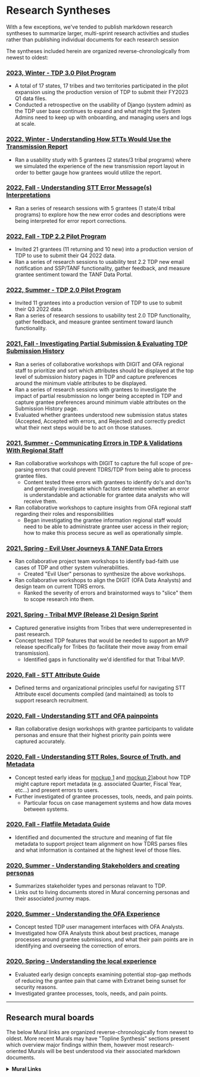 
# Research Syntheses

With a few exceptions, we've tended to publish markdown research syntheses to summarize larger, multi-sprint research activities and studies rather than publishing individual documents for each research session

The syntheses included herein are organized reverse-chronologically from newest to oldest:

### [2023, Winter - TDP 3.0 Pilot Program](https://github.com/raft-tech/TANF-app/blob/develop/docs/User-Experience/Research-Syntheses/2023%2C%20Winter%20-%20TDP%203.0%20Pilot%20Program.md)

- A total of 17 states, 17 tribes and two territories participated in the pilot expansion using the production version of TDP to submit their FY2023 Q1 data files.
- Conducted a retrospective on the usability of Django (system admin) as the TDP user base continues to expand and what might the System Admins need to keep up with onboarding, and managing users and logs at scale.

### [2022, Winter - Understanding How STTs Would Use the Transmission Report](https://github.com/raft-tech/TANF-app/blob/develop/docs/User-Experience/Research-Syntheses/2022%2C%20Winter%20-%20Understanding%20How%20STTs%20Would%20Use%20the%20Transmission%20Report.md)

- Ran a usability study with 5 grantees (2 states/3 tribal programs) where we simulated the experience of the new transmission report layout in order to better gauge how grantees would utilize the report.

### [2022, Fall - Understanding STT Error Message(s) Interpretations](https://github.com/raft-tech/TANF-app/blob/develop/docs/User-Experience/Research-Syntheses/2022%2C%20Fall%20-%20Understanding%20STT%20Error%20Message%20Interpretation.md)

- Ran a series of research sessions with 5 grantees (1 state/4 tribal programs) to explore how the new error codes and descriptions were being interpreted for error report corrections.

### [2022, Fall - TDP 2.2 Pilot Program](https://github.com/raft-tech/TANF-app/blob/develop/docs/User-Experience/Research-Syntheses/2022%2C%20Fall%20-%20TDP%202.2%20Pilot%20Expansion.md)

- Invited 21 grantees (11 returning and 10 new) into a production version of TDP to use to submit their Q4 2022 data.
- Ran a series of research sessions to usability test 2.2 TDP new email notification and SSP/TANF functionality, gather feedback, and measure grantee sentiment toward the TANF Data Portal.

### [2022, Summer - TDP 2.0 Pilot Program](https://github.com/raft-tech/TANF-app/blob/develop/docs/User-Experience/Research-Syntheses/2022%2C%20Summer%20-%20TDP%202.0%20Pilot%20Program.md)

- Invited 11 grantees into a production version of TDP to use to submit their Q3 2022 data.
- Ran a series of research sessions to usability test 2.0 TDP functionality, gather feedback, and measure grantee sentiment toward launch functionality.

### [2021, Fall - Investigating Partial Submission & Evaluating TDP Submission History](https://github.com/raft-tech/TANF-app/blob/develop/docs/User-Experience/Research-Syntheses/2021%2C%20Fall%20-%20Investigating%20Partial%20Submission%20%26%20Evaluating%20TDP%20Submission%20History.md)

- Ran a series of collaborative workshops with DIGIT and OFA regional staff to prioritize and sort which attributes should be displayed at the top level of submission history pages in TDP and capture preferences around the minimum viable attributes to be displayed.
- Ran a series of research sessions with grantees to investigate the impact of partial resubmission no longer being accepted in TDP and capture grantee preferences around minimum viable attributes on the Submission History page.
- Evaluated whether grantees understood new submission status states (Accepted, Accepted with errors, and Rejected) and correctly predict what their next steps would be to act on those statuses.


### [2021, Summer - Communicating Errors in TDP & Validations With Regional Staff](https://github.com/raft-tech/TANF-app/blob/develop/docs/User-Experience/Research-Syntheses/2021%2C%20Summer%20-%20Communicating%20Errors%20in%20TDP%20%26%20Validations%20With%20Regional%20Staff.md)

- Ran collaborative workshops with DIGIT to capture the full scope of pre-parsing errors that could prevent TDRS/TDP from being able to process grantee files.
  - Content tested three errors with grantees to identify do's and don'ts and generally investigate which factors determine whether an error is understandable and actionable for grantee data analysts who will receive them.
- Ran collaborative workshops to capture insights from OFA regional staff regarding their roles and responsibilities
  - Began investigating the grantee information regional staff would need to be able to administrate grantee user access in their region; how to make this process secure as well as operationally simple.


### [2021, Spring - Evil User Journeys & TANF Data Errors](https://github.com/raft-tech/TANF-app/blob/develop/docs/User-Experience/Research-Syntheses/2021%2C%20Spring%20-%20Evil%20User%20Journeys%20%26%20TANF%20Data%20Errors.md)

- Ran collaborative project team workshops to identify bad-faith use cases of TDP and other system vulnerabilities.
  - Created "Evil User" personas to synthesize the above workshops.
- Ran collaborative workshops to align the DIGIT (OFA Data Analysts) and design team on current TDRS errors.
  - Ranked the severity of errors and brainstormed ways to "slice" them to scope research into them.

### [2021, Spring - Tribal MVP (Release 2) Design Sprint](https://github.com/raft-tech/TANF-app/blob/develop/docs/User-Experience/Research-Syntheses/2021%2C%20Spring%20-%20Tribal%20MVP%20(Release%202)%20Design%20Sprint.md)

- Captured generative insights from Tribes that were underrepresented in past research.
- Concept tested TDP features that would be needed to support an MVP release specifically for Tribes (to facilitate their move away from email transmission).
  - Identified gaps in functionality we'd identified for that Tribal MVP.

### [2020, Fall - STT Attribute Guide](https://github.com/raft-tech/TANF-app/blob/develop/docs/User-Experience/Research-Syntheses/2020%2C%20Fall%20-%20STT%20Attribute%20Guide.md)

- Defined terms and organizational principles useful for navigating STT Attribute excel documents compiled (and maintained) as tools to support research recruitment.

### [2020, Fall - Understanding STT and OFA painpoints](https://github.com/raft-tech/TANF-app/blob/develop/docs/User-Experience/Research-Syntheses/2020%2C%20Fall%20-%20Understanding%20STT%20and%20OFA%20painpoints.md)

- Ran collaborative design workshops with grantee participants to validate personas and ensure that their highest priority pain points were captured accurately.

### [2020, Fall - Understanding STT Roles, Source of Truth, and Metadata](https://github.com/raft-tech/TANF-app/blob/develop/docs/User-Experience/Research-Syntheses/2020%2C%20Fall%20-%20Understanding%20STT%20Roles%2C%20Source%20of%20Truth%2C%20and%20Metadata.md)

- Concept tested early ideas for [mockup 1](https://github.com/raft-tech/TANF-app/blob/develop/docs/User-Experience/Research-Syntheses/TANF%20Uploading%20Tool_Mockup%20%231.pdf) and [mockup 2](https://github.com/raft-tech/TANF-app/blob/develop/docs/User-Experience/Research-Syntheses/TANF%20Uploading%20Tool_Mockup%20%232.pdf)]about how TDP might capture report metadata (e.g. associated Quarter, Fiscal Year, etc...) and present errors to users.
- Further investigated of grantee processes, tools, needs, and pain points.
  - Particular focus on case management systems and how data moves between systems.

### [2020, Fall - Flatfile Metadata Guide](https://github.com/raft-tech/TANF-app/blob/develop/docs/User-Experience/Research-Syntheses/2020,%20Fall%20-%20Flatfile%20Metadata%20Guide.md)

- Identified and documented the structure and meaning of flat file metadata to support project team alignment on how TDRS parses files and what information is contained at the highest level of those files.

### [2020, Summer - Understanding Stakeholders and creating personas](https://github.com/raft-tech/TANF-app/blob/develop/docs/User-Experience/Research-Syntheses/2020%2C%20Summer%20-%20Understanding%20Stakeholders%20and%20creating%20personas.md)

- Summarizes stakeholder types and personas relavant to TDP.
- Links out to living documents stored in Mural concerning personas and their associated journey maps.

### [2020, Summer - Understanding the OFA Experience](https://github.com/raft-tech/TANF-app/blob/develop/docs/User-Experience/Research-Syntheses/2020%2C%20Summer%20-%20Understanding%20the%20OFA%20Experience.md)

- Concept tested TDP user management interfaces with OFA Analysts.
- Investigated how OFA Analysts think about best practices, manage processes around grantee submissions, and what their pain points are in identifying and overseeing the correction of errors.

### [2020, Spring - Understanding the local experience](https://github.com/raft-tech/TANF-app/blob/develop/docs/User-Experience/Research-Syntheses/2020%2C%20Spring%20-%20Understanding%20the%20local%20experience.md)

- Evaluated early design concepts examining potential stop-gap methods of reducing the grantee pain that came with Extranet being sunset for security reasons.  
- Investigated grantee processes, tools, needs, and pain points.  

---

## Research mural boards

The below Mural links are organized reverse-chronologically from newest to oldest. More recent Murals may have "Topline Synthesis" sections present which overview major findings within them, however most research-oriented Murals will be best understood via their associated markdown documents.

**<details><summary>Mural Links</summary>**

**Living or Miscellaneous Documents**
- [Research Roadmap](https://app.mural.co/t/raft2792/m/raft2792/1627058877512/7514d3617f4bc241d3f70ff6e61253e1ce09f880?sender=mreiter1745)
- [Design Principles](https://app.mural.co/t/gsa6/m/gsa6/1600965012810/458a31d9f962e6542e68bf87ba93186cdb7003b9)
- [Design Principles Ideation](https://app.mural.co/t/officeoffamilyassistance2744/m/gsa6/1592321236180/a3b53d009801173476763833fd507f0d18e23911) :lock:
- [Process Map](https://app.mural.co/t/officeoffamilyassistance2744/m/officeoffamilyassistance2744/1608314993566/5724cd3c3e5e964ab9c85743e5b8e1d89c767788?sender=mreiter1745) :lock:

**2021, Summer - Communicating Errors in TDP & Validations With Regional Staff**

- [Regional Staff Journey Workshop Board](https://app.mural.co/t/officeoffamilyassistance2744/m/officeoffamilyassistance2744/1629404914670/04e319e4922e14214a1f5b3e12864d12dc8d2975?sender=mreiter1745) :lock:
- [Pre-parsing Error Workshops Board](https://app.mural.co/t/officeoffamilyassistance2744/m/officeoffamilyassistance2744/1629404865218/d048e5d323fbefbfa2dc3a748d1d6fc923c02f08?sender=mreiter1745) :lock:
- [Grantee Content Test Workshops Board](https://app.mural.co/t/officeoffamilyassistance2744/m/officeoffamilyassistance2744/1629404959587/ecfc0bfc8be2af4b19a20ab45afe624d8dd4e7ba?sender=mreiter1745) :lock:
- [Synthesis Workshop Board](https://app.mural.co/t/officeoffamilyassistance2744/m/officeoffamilyassistance2744/1629404764806/8081a78f0c82a6632027c8e9a1a7d43a7a457908?sender=mreiter1745) :lock:

**2021, Spring - Evil User Journeys & TANF Data Errors (Round 6)**
- [Evil User Workshop Board](https://app.mural.co/t/officeoffamilyassistance2744/m/officeoffamilyassistance2744/1625085376648/ba7dd1a148fc1fb683d7378e8380b6e9a2038576?sender=26574f12-1ed9-4186-b737-569c4314d31f) :lock:
- [Error Data Workshops Board](https://app.mural.co/t/officeoffamilyassistance2744/m/officeoffamilyassistance2744/1620936409266/794efb109e473ee761b988b692dd8572e159a14e) :lock:
- [Synthesis Workshop Mural Board](https://app.mural.co/t/officeoffamilyassistance2744/m/officeoffamilyassistance2744/1625256122386/dd14ebc33670ab82c04f35a6d24f1b3f4da039d2?sender=laurenfrohlich3146) :lock:

**2021, Spring - Tribal MVP (Release 2) Design Sprint**

- [Workshop 1 — User Flow Mural Board](https://app.mural.co/t/officeoffamilyassistance2744/m/officeoffamilyassistance2744/1617393353599/f988147211adb47d788d3f52e4e87a0d63775275) :lock:
- [Workshop 2 — Lo-Fi Mural Board](https://app.mural.co/t/officeoffamilyassistance2744/m/officeoffamilyassistance2744/1617394030998/8d8e6e3c7cf3438b932c2ccf2828af0a22095c52) :lock:
- [Workshop 3 — Hi-Fi Concept Testing Mural Board](https://app.mural.co/t/officeoffamilyassistance2744/m/officeoffamilyassistance2744/1617394056467/0e34e1e0ef5ba2ef04f6acc5b84699386a7ac14d) :lock:
- [Workshop 4 — Release Scope & Alignment Mural Board](https://app.mural.co/t/officeoffamilyassistance2744/m/officeoffamilyassistance2744/1617394082854/6cfbbcf1a2307d160e8d7bc4761bbc9294230dee) :lock:
- [Synthesis Workshop Mural Board](https://app.mural.co/t/officeoffamilyassistance2744/mural-password/officeoffamilyassistance2744/1619543798454/c6b67dd3ad6c93bf112ed3f03af0b6e4b4dbf4d6) :lock:

**2021, Winter - Prioritizing Pain Points and Scoping Personas**

- [ST Workshop Board](https://app.mural.co/t/officeoffamilyassistance2744/mural-password/officeoffamilyassistance2744/1613491508274/7cf6d22e727671899d3d1417c2b7e9505eee7f38) :lock:
- [OFA RO & Tribal Workshop Mural](https://app.mural.co/t/officeoffamilyassistance2744/m/officeoffamilyassistance2744/1614628817099/a7ffd7a8ddaa3baa0581bce2cbf53cc57d1ec4bb) :lock:

**2020, Fall - Understanding STT Roles, Source of Truth, and Metadata**

- [Synthesis Workshop Mural](https://app.mural.co/t/officeoffamilyassistance2744/m/officeoffamilyassistance2744/1605279076254/8ba4f36f5bc1b2d724fd8c61daf6dc18da096e97) :lock:

**Project Kickoff**

- [2020 Spring Old Strangler Approach and Roadmap](https://app.mural.co/t/officeoffamilyassistance2744/m/gsa6/1586382592463/0c473147bd377a825af7a52754d34493538b4e4b) :lock:
- [Original Personas](https://app.mural.co/t/officeoffamilyassistance2744/m/gsa6/1592254280716/2ae8293a3233a95941d548cda4f373faab96b40b) :lock:
- [Hopes and Fears Workshop](https://app.mural.co/t/officeoffamilyassistance2744/m/officeoffamilyassistance2744/1594833762302/155a8595e6b4b77e062e42c8a2af05ee9b893316) :lock:
- [TANF Program Theory of Change](https://app.mural.co/t/officeoffamilyassistance2744/m/gsa6/1591840529923/e32ad1cccedbaaa6a77e95ddfd9339a8f7a2a37d) :lock:
- [Phase 1 Goals Exercise](https://app.mural.co/t/officeoffamilyassistance2744/m/officeoffamilyassistance2744/1595350408063/bd16524a57c6750b5ced4fbfe054ab011a2f6a3f) :lock:
- [Phase 2 Goals Exercise Continued](https://app.mural.co/t/officeoffamilyassistance2744/m/officeoffamilyassistance2744/1595350408063/bd16524a57c6750b5ced4fbfe054ab011a2f6a3f) :lock:
- [HMDA Demo Feedback](https://app.mural.co/t/officeoffamilyassistance2744/m/officeoffamilyassistance2744/1594841112697/4a5622a39f29133ebfa2014c3dbd3cc67866bb96) :lock:

</details>
